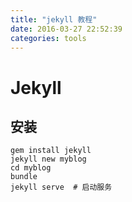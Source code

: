 ```yaml
---
title: "jekyll 教程"
date: 2016-03-27 22:52:39
categories: tools
---
```

# Jekyll

## 安装

```shell
gem install jekyll
jekyll new myblog
cd myblog
bundle
jekyll serve  # 启动服务
```

